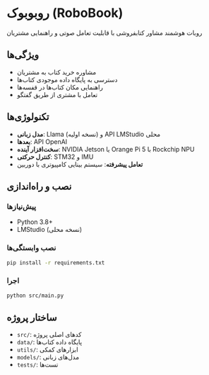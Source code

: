 # روبوبوک (RoboBook)

روبات هوشمند مشاور کتابفروشی با قابلیت تعامل صوتی و راهنمایی مشتریان

## ویژگی‌ها
- مشاوره خرید کتاب به مشتریان
- دسترسی به پایگاه داده موجودی کتاب‌ها
- راهنمایی مکان کتاب‌ها در قفسه‌ها
- تعامل با مشتری از طریق گفتگو

## تکنولوژی‌ها
- **مدل زبانی**: Llama (نسخه اولیه) و API LMStudio محلی
- **بعدها**: API OpenAI
- **سخت‌افزار آینده**: NVIDIA Jetson یا Orange Pi 5 با Rockchip NPU
- **کنترل حرکتی**: STM32 و IMU
- **تعامل پیشرفته**: سیستم بینایی کامپیوتری با دوربین

## نصب و راه‌اندازی

### پیش‌نیازها
- Python 3.8+
- LMStudio (نسخه محلی)

### نصب وابستگی‌ها
```bash
pip install -r requirements.txt
```

### اجرا
```bash
python src/main.py
```

## ساختار پروژه
- `src/`: کدهای اصلی پروژه
- `data/`: پایگاه داده کتاب‌ها
- `utils/`: ابزارهای کمکی
- `models/`: مدل‌های زبانی
- `tests/`: تست‌ها 






